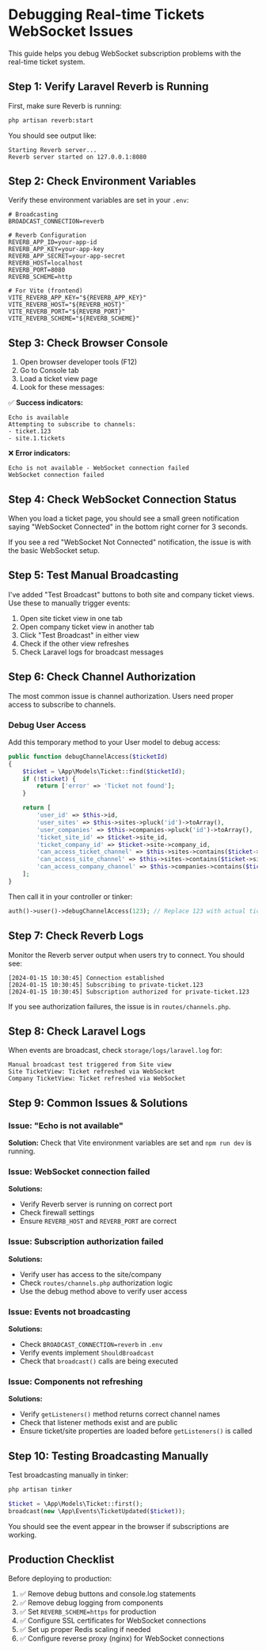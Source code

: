 # Debugging Real-time Tickets WebSocket Issues

This guide helps you debug WebSocket subscription problems with the real-time ticket system.

## Step 1: Verify Laravel Reverb is Running

First, make sure Reverb is running:

```bash
php artisan reverb:start
```

You should see output like:
```
Starting Reverb server...  
Reverb server started on 127.0.0.1:8080
```

## Step 2: Check Environment Variables

Verify these environment variables are set in your `.env`:

```env
# Broadcasting
BROADCAST_CONNECTION=reverb

# Reverb Configuration  
REVERB_APP_ID=your-app-id
REVERB_APP_KEY=your-app-key
REVERB_APP_SECRET=your-app-secret
REVERB_HOST=localhost
REVERB_PORT=8080
REVERB_SCHEME=http

# For Vite (frontend)
VITE_REVERB_APP_KEY="${REVERB_APP_KEY}"
VITE_REVERB_HOST="${REVERB_HOST}"
VITE_REVERB_PORT="${REVERB_PORT}"
VITE_REVERB_SCHEME="${REVERB_SCHEME}"
```

## Step 3: Check Browser Console

1. Open browser developer tools (F12)
2. Go to Console tab
3. Load a ticket view page
4. Look for these messages:

✅ **Success indicators:**
```
Echo is available
Attempting to subscribe to channels:
- ticket.123
- site.1.tickets
```

❌ **Error indicators:**
```
Echo is not available - WebSocket connection failed
WebSocket connection failed
```

## Step 4: Check WebSocket Connection Status

When you load a ticket page, you should see a small green notification saying "WebSocket Connected" in the bottom right corner for 3 seconds.

If you see a red "WebSocket Not Connected" notification, the issue is with the basic WebSocket setup.

## Step 5: Test Manual Broadcasting

I've added "Test Broadcast" buttons to both site and company ticket views. Use these to manually trigger events:

1. Open site ticket view in one tab
2. Open company ticket view in another tab  
3. Click "Test Broadcast" in either view
4. Check if the other view refreshes
5. Check Laravel logs for broadcast messages

## Step 6: Check Channel Authorization

The most common issue is channel authorization. Users need proper access to subscribe to channels.

### Debug User Access

Add this temporary method to your User model to debug access:

```php
public function debugChannelAccess($ticketId)
{
    $ticket = \App\Models\Ticket::find($ticketId);
    if (!$ticket) {
        return ['error' => 'Ticket not found'];
    }

    return [
        'user_id' => $this->id,
        'user_sites' => $this->sites->pluck('id')->toArray(),
        'user_companies' => $this->companies->pluck('id')->toArray(),
        'ticket_site_id' => $ticket->site_id,
        'ticket_company_id' => $ticket->site->company_id,
        'can_access_ticket_channel' => $this->sites->contains($ticket->site_id) || $this->companies->contains($ticket->site->company_id),
        'can_access_site_channel' => $this->sites->contains($ticket->site_id),
        'can_access_company_channel' => $this->companies->contains($ticket->site->company_id),
    ];
}
```

Then call it in your controller or tinker:

```php
auth()->user()->debugChannelAccess(123); // Replace 123 with actual ticket ID
```

## Step 7: Check Reverb Logs

Monitor the Reverb server output when users try to connect. You should see:

```
[2024-01-15 10:30:45] Connection established
[2024-01-15 10:30:45] Subscribing to private-ticket.123
[2024-01-15 10:30:45] Subscription authorized for private-ticket.123
```

If you see authorization failures, the issue is in `routes/channels.php`.

## Step 8: Check Laravel Logs

When events are broadcast, check `storage/logs/laravel.log` for:

```
Manual broadcast test triggered from Site view
Site TicketView: Ticket refreshed via WebSocket
Company TicketView: Ticket refreshed via WebSocket
```

## Step 9: Common Issues & Solutions

### Issue: "Echo is not available"
**Solution:** Check that Vite environment variables are set and `npm run dev` is running.

### Issue: WebSocket connection failed
**Solutions:**
- Verify Reverb server is running on correct port
- Check firewall settings
- Ensure `REVERB_HOST` and `REVERB_PORT` are correct

### Issue: Subscription authorization failed
**Solutions:**
- Verify user has access to the site/company
- Check `routes/channels.php` authorization logic
- Use the debug method above to verify user access

### Issue: Events not broadcasting
**Solutions:**
- Check `BROADCAST_CONNECTION=reverb` in `.env`
- Verify events implement `ShouldBroadcast`
- Check that `broadcast()` calls are being executed

### Issue: Components not refreshing
**Solutions:**
- Verify `getListeners()` method returns correct channel names
- Check that listener methods exist and are public
- Ensure ticket/site properties are loaded before `getListeners()` is called

## Step 10: Testing Broadcasting Manually

Test broadcasting manually in tinker:

```php
php artisan tinker

$ticket = \App\Models\Ticket::first();
broadcast(new \App\Events\TicketUpdated($ticket));
```

You should see the event appear in the browser if subscriptions are working.

## Production Checklist

Before deploying to production:

1. ✅ Remove debug buttons and console.log statements
2. ✅ Remove debug logging from components  
3. ✅ Set `REVERB_SCHEME=https` for production
4. ✅ Configure SSL certificates for WebSocket connections
5. ✅ Set up proper Redis scaling if needed
6. ✅ Configure reverse proxy (nginx) for WebSocket connections 
